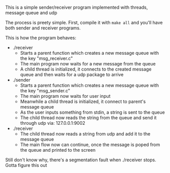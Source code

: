 This is a simple sender/receiver program implemented with threads, message queue and udp  

The process is preety simple. First, compile it with `make all` and you'll have both sender and receiver programs.  

This is how the program behaves:  
*	./receiver
	*	Starts a parent function which creates a new message queue with the key "msg_receiver.c"
	*	The main program now waits for a new message from the queue
	*	A child thread is initialized, it connects to the created message queue and then waits for a udp package to arrive
*	./sender
	*	Starts a parent function which creates a new message queue with the key "msg_sender.c"
	*	The main program now waits for user input
	*	Meanwhile a child thread is initialized, it connect to parent's message queue
	*	As the user inputs something from stdin, a string is sent to the queue
	*	The child thread now reads the string from the queue and send it through udp via: 127.0.0.1:9002
*	./receiver
	*	The child thread now reads a string from udp and add it to the message queue
	*	The main flow now can continue, once the message is poped from the queue and printed to the screen

Still don't know why, there's a segmentation fault when ./receiver stops. Gotta figure this out